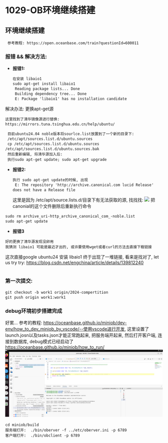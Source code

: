 # 1029-OB环境继续搭建
## 环境继续搭建
     参考教程: https://open.oceanbase.com/train?questionId=600011

### 报错 && 解决方法:
* **报错1:**

      在安装 libaio1
      sudo apt-get install libaio1
       Reading package lists... Done
       Building dependency tree... Done
       E: Package 'libaio1' has no installation candidate
    
 解决办法: 更换apt-get源
```
这里找到了清华镜像源进行替换:
https://mirrors.tuna.tsinghua.edu.cn/help/ubuntu/
```
     目前ubuntu24.04 noble版本将sourlce.list放置到了一个新的目录下:
     /etc/apt/sources.list.d/ubuntu.sources
     cp /etc/apt/sources.list.d/ubuntu.sources /etc/apt/sources.list.d/ubuntu.sources.bak
     然后重新编辑, 将清华源加入后: 
     执行sudo apt-get update; sudo apt-get upgrade

* **报错2:**
  ```
  执行 sudo apt-get update的时候, 出现
   E: The repository 'http://archive.canonical.com lucid Release' does not have a Release file
  ```
    这里是因为 /etc/apt/source.lists.d/目录下有无法获取的源,
    找找找:
    ![
    ](image.png)
    把canonial的这个文件删除后重新执行命令
```
sudo rm archive_uri-http_archive_canonical_com_-noble.list
sudo apt-get update
```
* **报错3**
```
好的更换了清华源发现没卵用
我猜测 libaio1 可能是最近才出的, 或许要使用wget或者curl的方法去直接下载链接 
```
这次直接google ubuntu24 安装 libaio1 终于出现了一堆链接, 看来是找对了, let us try try: https://blog.csdn.net/engchina/article/details/139812240
```

```

### 第一次提交:
```
git checkout -b work1 origin/2024-compertition
git push origin work1:work1
```

### debug环境初步搭建完成
好累...
参考的教程:
https://oceanbase.github.io/miniob/dev-env/how_to_dev_miniob_by_vscode/--使用vscode进行开发, 这里设置了launch.josn以及tasks.json才能正常跑起来, 把服务端开起来, 然后打开客户端, 连接到数据库, debug模式已经启动了
https://oceanbase.github.io/miniob/how_to_run/
![alt text](image-1.png)

```
cd miniob/build
服务端打开:  ./bin/oberver -f ../etc/oberver.ini -p 6789
客户端打开:  ./bin/obclient -p 6789
```


